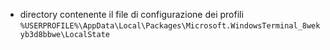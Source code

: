 
- directory contenente il file di configurazione dei profili
`%USERPROFILE%\AppData\Local\Packages\Microsoft.WindowsTerminal_8wekyb3d8bbwe\LocalState`
